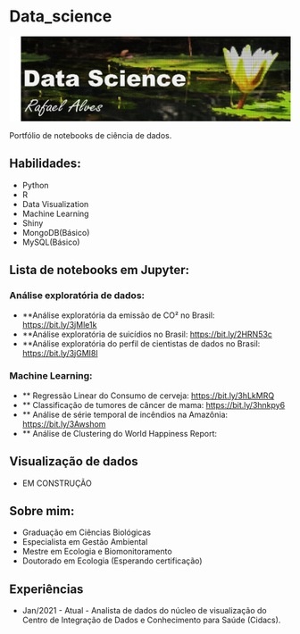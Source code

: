 # Data_science

![banner](https://github.com/Rass16/Data_science/blob/main/banner.jpg)

Portfólio de notebooks de ciência de dados.

## Habilidades: 
* Python
* R
* Data Visualization
* Machine Learning
* Shiny
* MongoDB(Básico)
* MySQL(Básico)

## Lista de notebooks em Jupyter:

### Análise exploratória de dados:

* **Análise exploratória da emissão de CO² no Brasil: https://bit.ly/3jMle1k
* **Análise exploratória de suicídios no Brasil: https://bit.ly/2HRN53c
* **Análise exploratória do perfil de cientistas de dados no Brasil: https://bit.ly/3jGMI8l

### Machine Learning:

* ** Regressão Linear do Consumo de cerveja: https://bit.ly/3hLkMRQ
* ** Classificação de tumores de câncer de mama: https://bit.ly/3hnkpy6
* ** Análise de série temporal de incêndios na Amazônia: https://bit.ly/3Awshom
* ** Análise de Clustering do World Happiness Report:

## Visualização de dados

* EM CONSTRUÇÃO 

## Sobre mim:

* Graduação em Ciências Biológicas
* Especialista em Gestão Ambiental
* Mestre em Ecologia e Biomonitoramento
* Doutorado em Ecologia (Esperando certificação)

## Experiências

* Jan/2021 - Atual - Analista de dados do núcleo de visualização do Centro de Integração de Dados e Conhecimento para Saúde (Cidacs).

